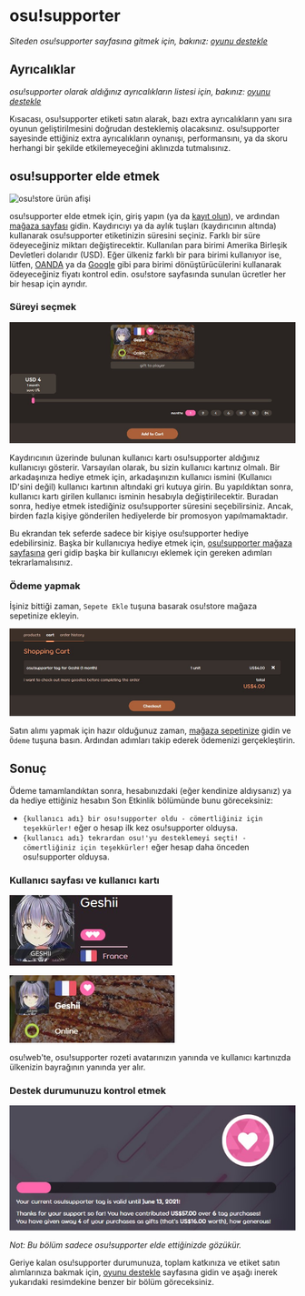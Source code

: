 # osu!supporter

*Siteden osu!supporter sayfasına gitmek için, bakınız: [oyunu destekle](https://osu.ppy.sh/home/support)*

## Ayrıcalıklar

*osu!supporter olarak aldığınız ayrıcalıkların listesi için, bakınız: [oyunu destekle](https://osu.ppy.sh/home/support)*

Kısacası, osu!supporter etiketi satın alarak, bazı extra ayrıcalıkların yanı sıra oyunun geliştirilmesini doğrudan desteklemiş olacaksınız. osu!supporter sayesinde ettiğiniz extra ayrıcalıkların oynanışı, performansını, ya da skoru herhangi bir şekilde etkilemeyeceğini aklınızda tutmalısınız.

## osu!supporter elde etmek

![osu!store ürün afişi](img/store-product.jpg?1 "osu!store'daki, osu!supporter ürün afişi")

osu!supporter elde etmek için, giriş yapın (ya da [kayıt olun](/wiki/sign_up)), ve ardından [mağaza sayfası](https://osu.ppy.sh/store/products/supporter-tag) gidin. Kaydırıcıyı ya da aylık tuşları (kaydırıcının altında) kullanarak osu!supporter etiketinizin süresini seçiniz. Farklı bir süre ödeyeceğiniz miktarı değiştirecektir. Kullanılan para birimi Amerika Birleşik Devletleri dolarıdır (USD). Eğer ülkeniz farklı bir para birimi kullanıyor ise, lütfen, [OANDA](https://www.oanda.com/currency/converter/) ya da [Google](https://www.google.com/search?q=usd+exchange+rate) gibi para birimi dönüştürücülerini kullanarak ödeyeceğiniz fiyatı kontrol edin. osu!store sayfasında sunulan ücretler her bir hesap için ayrıdır.

### Süreyi seçmek

![osu!supporter satın almak](img/selecting-duration.jpg?1 "osu!supporter için kullanıcıyı ve süreyi seçmek")

Kaydırıcının üzerinde bulunan kullanıcı kartı osu!supporter aldığınız kullanıcıyı gösterir. Varsayılan olarak, bu sizin kullanıcı kartınız olmalı. Bir arkadaşınıza hediye etmek için, arkadaşınızın kullanıcı ismini (Kullanıcı ID'sini değil) kullanıcı kartının altındaki gri kutuya girin. Bu yapıldıktan sonra, kullanıcı kartı girilen kullanıcı isminin hesabıyla değiştirilecektir. Buradan sonra, hediye etmek istediğiniz osu!supporter süresini seçebilirsiniz. Ancak, birden fazla kişiye gönderilen hediyelerde bir promosyon yapılmamaktadır.

Bu ekrandan tek seferde sadece bir kişiye osu!supporter hediye edebilirsiniz. Başka bir kullanıcıya hediye etmek için, [osu!supporter mağaza sayfasına](https://osu.ppy.sh/store/products/supporter-tag) geri gidip başka bir kullanıcıyı eklemek için gereken adımları tekrarlamalısınız.

### Ödeme yapmak

İşiniz bittiği zaman, `Sepete Ekle` tuşuna basarak osu!store mağaza sepetinize ekleyin.

![osu!store mağaza sepeti](img/shopping-cart.jpg?1 "içinde flyte için osu!supporter bulunan bir osu!store mağaza sepeti")

Satın alımı yapmak için hazır olduğunuz zaman, [mağaza sepetinize](https://osu.ppy.sh/store/cart) gidin ve `Ödeme` tuşuna basın. Ardından adımları takip ederek ödemenizi gerçekleştirin.

## Sonuç

Ödeme tamamlandıktan sonra, hesabınızdaki (eğer kendinize aldıysanız) ya da hediye ettiğiniz hesabın Son Etkinlik bölümünde bunu göreceksiniz:

- `{kullanıcı adı} bir osu!supporter oldu - cömertliğiniz için teşekkürler!` eğer o hesap ilk kez osu!supporter olduysa.
- `{kullanıcı adı} tekrardan osu!'yu desteklemeyi seçti! - cömertliğiniz için teşekkürler!` eğer hesap daha önceden osu!supporter olduysa.

### Kullanıcı sayfası ve kullanıcı kartı

![osu!supporter'lı kullanıcı sayfası](img/userpage.jpg?1 "osu!supporter'lı kullanıcı sayfası")

![osu!supporter'lı kullanıcı kartı](img/usercard.png?1 "osu!supporter'lı kullanıcı kartı")

osu!web'te, osu!supporter rozeti avatarınızın yanında ve kullanıcı kartınızda ülkenizin bayrağının yanında yer alır.

### Destek durumunuzu kontrol etmek

![Üç ay süre kalan osu!supporter etiketi](img/status.jpg?1 "Üç ay süre kalan osu!supporter etiketi")

*Not: Bu bölüm sadece osu!supporter elde ettiğinizde gözükür.*

Geriye kalan osu!supporter durumunuza, toplam katkınıza ve etiket satın alımlarınıza bakmak için, [oyunu destekle](https://osu.ppy.sh/home/support) sayfasına gidin ve aşağı inerek yukarıdaki resimdekine benzer bir bölüm göreceksiniz.
